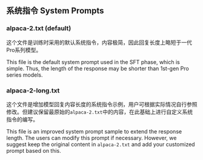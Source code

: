 ## 系统指令 System Prompts

### alpaca-2.txt (default)

这个文件是训练时采用的默认系统指令，内容极简，因此回复长度上略短于一代Pro系列模型。

This file is the default system prompt used in the SFT phase, which is simple. Thus, the length of the response may be shorter than 1st-gen Pro series models.

### alpaca-2-long.txt

这个文件是增加模型回复内容长度的系统指令示例，用户可根据实际情况自行参照修改。但建议保留最原始的`alpaca-2.txt`中的内容，在此基础上进行自定义系统指令的编写。

This file is an improved system prompt sample to extend the response length. The users can modify this prompt if necessary. However, we suggest keep the original content in `alpaca-2.txt` and add your customized prompt based on this.
